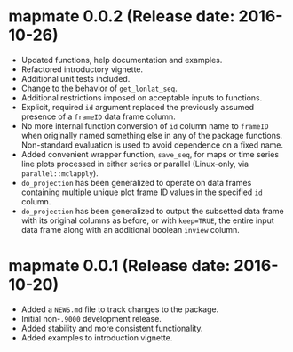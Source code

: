 # mapmate 0.0.2 (Release date: 2016-10-26)

* Updated functions, help documentation and examples.
* Refactored introductory vignette.
* Additional unit tests included.
* Change to the behavior of `get_lonlat_seq`.
* Additional restrictions imposed on acceptable inputs to functions.
* Explicit, required `id` argument replaced the previously assumed presence of a `frameID` data frame column.
* No more internal function conversion of `id` column name to `frameID` when originally named something else in any of the package functions. Non-standard evaluation is used to avoid dependence on a fixed name.
* Added convenient wrapper function, `save_seq`, for maps or time series line plots processed in either series or parallel (Linux-only, via `parallel::mclapply`).
* `do_projection` has been generalized to operate on data frames containing multiple unique plot frame ID values in the specified `id` column.
* `do_projection` has been generalized to output the subsetted data frame with its original columns as before, or with `keep=TRUE`, the entire input data frame along with an additional boolean `inview` column.

# mapmate 0.0.1 (Release date: 2016-10-20)

* Added a `NEWS.md` file to track changes to the package.
* Initial non-`.9000` development release.
* Added stability and more consistent functionality.
* Added examples to introduction vignette.
